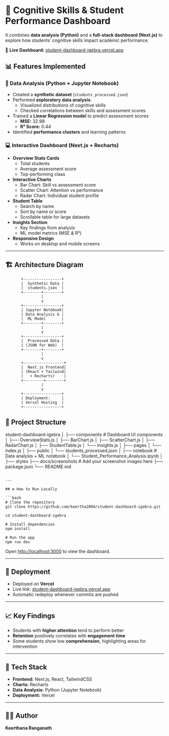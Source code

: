 
# 🧠 Cognitive Skills & Student Performance Dashboard

It combines **data analysis (Python)** and a **full-stack dashboard (Next.js)** to explore how students’ cognitive skills impact academic performance.

🔗 **Live Dashboard:** [student-dashboard-igebra.vercel.app](https://student-dashboard-igebra.vercel.app)  

## 📊 Features Implemented

### 🧪 Data Analysis (Python + Jupyter Notebook)
- Created a **synthetic dataset** (`students_processed.json`)  
- Performed **exploratory data analysis**:
  - Visualized distributions of cognitive skills
  - Checked correlations between skills and assessment scores  
- Trained a **Linear Regression model** to predict assessment scores
  - **MSE:** 32.98  
  - **R² Score:** 0.44  
- Identified **performance clusters** and learning patterns

### 💻 Interactive Dashboard (Next.js + Recharts)
- **Overview Stats Cards**
  - Total students
  - Average assessment score
  - Top-performing class
- **Interactive Charts**
  - Bar Chart: Skill vs assessment score
  - Scatter Chart: Attention vs performance
  - Radar Chart: Individual student profile
- **Student Table**
  - Search by name
  - Sort by name or score
  - Scrollable table for large datasets
- **Insights Section**
  - Key findings from analysis
  - ML model metrics (MSE & R²)
- **Responsive Design**
  - Works on desktop and mobile screens

---

## 🏗 Architecture Diagram

           +-----------------+
           |  Synthetic Data |
           |  students.json  |
           +--------+--------+
                    |
                    v
           +-----------------+
           | Jupyter Notebook|
           | Data Analysis & |
           |  ML Model       |
           +--------+--------+
                    |
                    v
           +-----------------+
           |  Processed Data |
           | (JSON for Web)  |
           +--------+--------+
                    |
                    v
           +------------------+
           |  Next.js Frontend|
           | (React + Tailwind|
           |   + Recharts)    |
           +---------+--------+
                    |
                    v
           +-----------------+
           | Deployment:     |
           | Vercel Hosting  |
           +-----------------+


## 📁 Project Structure

student-dashboard-igebra
│
├── components           # Dashboard UI components
│   ├── OverviewStats.js
│   ├── BarChart.js
│   ├── ScatterChart.js
│   ├── RadarChart.js
│   ├── StudentTable.js
│   └── Insights.js
│
├── pages
│   └── index.js
│
├── public
│   └── students_processed.json
│
├── notebook              # Data analysis + ML notebook
│   └── Student_Performance_Analysis.ipynb
│
├── styles
├── docs/screenshots      # Add your screenshot images here
├── package.json
└── README.md
```

---

## ⚙️ How to Run Locally

```bash
# Clone the repository
git clone https://github.com/keertha2004/student-dashboard-igebra.git

cd student-dashboard-igebra

# Install dependencies
npm install

# Run the app
npm run dev
```

Open [http://localhost:3000](http://localhost:3000) to view the dashboard.

---

## 🚀 Deployment

* Deployed on **Vercel**
* Live link: [student-dashboard-igebra.vercel.app](https://student-dashboard-igebra.vercel.app)
* Automatic redeploy whenever commits are pushed

---

## 📈 Key Findings

* Students with **higher attention** tend to perform better
* **Retention** positively correlates with **engagement time**
* Some students show low **comprehension**, highlighting areas for intervention

---

## 🧩 Tech Stack

* **Frontend:** Next.js, React, TailwindCSS
* **Charts:** Recharts
* **Data Analysis:** Python (Jupyter Notebook)
* **Deployment:** Vercel

---

## 👩‍💻 Author

**Keerthana Ranganath**
